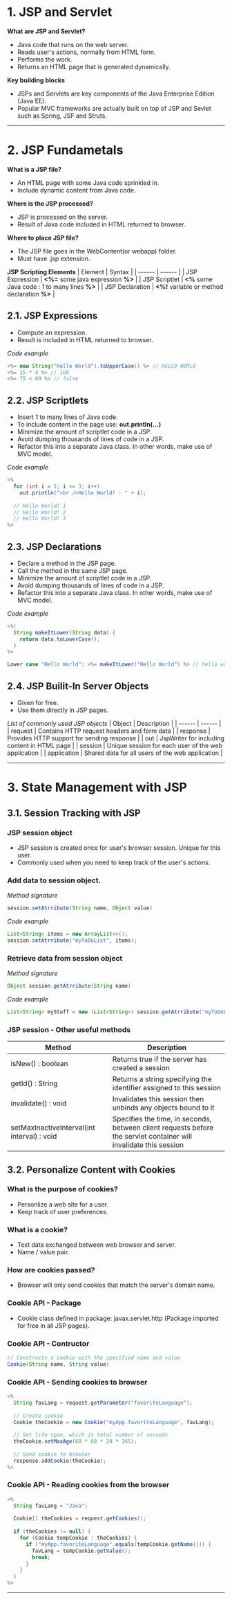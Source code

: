 # 1. JSP and Servlet

**What are JSP and Servlet?**
- Java code that runs on the web server.
- Reads user's actions, normally from HTML form.
- Performs the work.
- Returns an HTML page that is generated dynamically.


**Key building blocks**
- JSPs and Servlets are key components of the Java Enterprise Edition (Java EE).
- Popular MVC frameworks are actually built on top of JSP and Sevlet such as Spring, JSF and Struts.

---

# 2. JSP Fundametals

**What is a JSP file?**
- An HTML page with some Java code sprinkled in.
- Include dynamic content from Java code.

**Where is the JSP processed?**
- JSP is processed on the server.
- Result of Java code included in HTML returned to browser.

**Where to place JSP file?**
- The JSP file goes in the WebContent(or webapp) folder.
- Must have .jsp extension.

**JSP Scripting Elements**
| Element | Syntax |
| ------ | ------ |
| JSP Expression | **<%=** some java expression **%>** |
| JSP Scriptlet | **<%** some Java code : 1 to many lines **%>** |
| JSP Declaration | **<%!** variable or method declaration **%>** |
  
  
  
## 2.1. JSP Expressions
- Compute an expression.
- Result is included in HTML returned to browser.  
  
_Code example_
```java
<%= new String("Hello World").toUpperCase() %> // HELLO WORLD
<%= 25 * 4 %> // 100
<%= 75 < 69 %> // false

```
## 2.2. JSP Scriptlets
- Insert 1 to many lines of Java code.
- To include content in the page use: **out.println(...)**
- Minimize the amount of scriptlet code in a JSP.
- Avoid dumping thousands of lines of code in a JSP.
- Refactor this into a separate Java class. In other words, make use of MVC model.
  
_Code example_
```java
<%
  for (int i = 1; i <= 3; i++)
    out.println("<br />Hello World! - " + i);
  
  // Hello World! 1
  // Hello World! 2
  // Hello World! 3
%>
```
## 2.3. JSP Declarations
- Declare a method in the JSP page.
- Call the method in the same JSP page.
- Minimize the amount of scriptlet code in a JSP.
- Avoid dumping thousands of lines of code in a JSP.
- Refactor this into a separate Java class. In other words, make use of MVC model.
  
_Code example_
```java
<%!
  String makeItLower(String data) {
    return data.toLowerCase();
  }
%>

Lower case "Hello World": <%= makeItLower("Hello World") %> // hello world
```
## 2.4. JSP Builit-In Server Objects
- Given for free.
- Use them directly in JSP pages.
  
_List of commonly used JSP objects_
| Object | Description |
| ------ | ------ |
| request | Contains HTTP request headers and form data |
| response | Provides HTTP support for sending response |
| out | JspWriter for including content in HTML page |
| session | Unique session for each user of the web application |
| application | Shared data for all users of the web application |

---

# 3. State Management with JSP

## 3.1. Session Tracking with JSP

### JSP session object
- JSP session is created once for user's browser session. Unique for this user.
- Commonly used when you need to keep track of the user's actions.

### Add data to session object.
_Method signature_
``` java
session.setAtrribute(String name, Object value)
```
_Code example_
``` java
List<String> items = new ArrayList<>();
session.setAtrribute("myToDoList", items);
```

### Retrieve data from session object
_Method signature_
``` java
Object session.getAtrribute(String name)
```
_Code example_
``` java
List<String> myStuff = new (List<String>) session.getAtrribute("myToDoList");
```

### JSP session - Other useful methods
| Method | Description |
| ------ | ------ |
| isNew() : boolean | Returns true if the server has created a session |
| getId() : String | Returns a string specifying the identifier assigned to this session |
| invalidate() : void | Invalidates this session then unbinds any objects bound to it |
| setMaxInactiveInterval(int interval) : void | Specifies the time, in seconds, between client requests before the servlet container will invalidate this session  |

## 3.2. Personalize Content with Cookies

### What is the purpose of cookies?
- Personlize a web site for a user.
- Keep track of user preferences.

### What is a cookie?
- Text data exchanged between web browser and server.
- Name / value pair.

### How are cookies passed?
- Browser will only send cookies that match the server's domain name.

### Cookie API - Package
- Cookie class defined in package: javax.servlet.http (Package imported for free in all JSP pages).

### Cookie API - Contructor
``` java 
// Constructs a cookie with the specified name and value
Cookie(String name, String value)
```

### Cookie API - Sending cookies to browser
``` java
<%
  String favLang = request.getParameter("favoriteLanguage");
  
  // Create cookie
  Cookie theCookie = new Cookie("myApp.favoriteLanguage", favLang);
  
  // Set life span, which is total number of seconds
  theCookie.setMaxAge(60 * 60 * 24 * 365);
  
  // Send cookie to browser
  response.addCookie(theCookie);
%>
```

### Cookie API - Reading cookies from the browser
``` java
<%
  String favLang = "Java";
  
  Cookie[] theCookies = request.getCookies();
  
  if (theCookies != null) {
    for (Cookie tempCookie : theCookies) {
      if ("myApp.favoriteLanguage".equals(tempCookie.getName())) {
        favLang = tempCookie.getValue();
        break;
      }
    }
  }
%>
```

---

